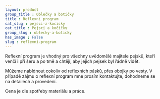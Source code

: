 ```yaml
---
layout: product
group_title : Oblečky a botičky
title : Reflexní program
cat_slug : pejsci-a-kocicky
cat_title : Pejsci a kočičky
group_slug : oblecky-a-boticky
has_image : False
slug : reflexni-program
---
```


Reflexní program je vhodný pro všechny uvědomělé majitele pejsků, kteří venčí i při šeru a po tmě a chtějí, aby jejich pejsek byl řádně vidět.

Můžeme nabídnout cokoliv od reflexních pásků, přes obojky po vesty. V případě zájmu o reflexní program mne prosím kontaktujte, dohodneme se na detailech a provedení.

Cena je dle spotřeby materiálu a práce.

